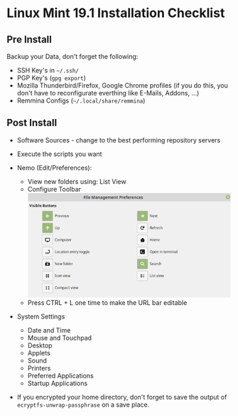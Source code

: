 # Linux Mint 19.1 Installation Checklist

## Pre Install
Backup your Data, don't forget the following:
* SSH Key's in `~/.ssh/`
* PGP Key's (`gpg export`)
* Mozilla Thunderbird/Firefox, Google Chrome profiles (if you do this, you don't have to reconfigurate everthing like E-Mails, Addons, ...)
* Remmina Configs (`~/.local/share/remmina`)

## Post Install
* Software Sources - change to the best performing repository servers
* Execute the scripts you want

* Nemo (Edit/Preferences):
  * View new folders using: List View
  * Configure Toolbar
  ![Toolbar Options](./img/nemo.png)
  * Press CTRL + L one time to make the URL bar editable

* System Settings
  * Date and Time
  * Mouse and Touchpad
  * Desktop
  * Applets
  * Sound
  * Printers
  * Preferred Applications
  * Startup Applications

* If you encrypted your home directory, don't forget to save the output of `ecryptfs-unwrap-passphrase` on a save place.
